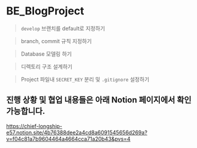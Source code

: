 # BE_BlogProject
> `develop` 브랜치를 default로 지정하기

> branch, commit 규칙 지정하기

> Database 모델링 하기

> 디렉토리 구조 설계하기

> Project 파일내 `SECRET_KEY` 분리 및 `.gitignore` 설정하기

## 진행 상황 및 협업 내용들은 아래 Notion 페이지에서 확인 가능합니다.
https://chief-longship-e57.notion.site/4b76388dee2a4cd8a6091545656d269a?v=f04c81a7b9604464a4664cca71a20b43&pvs=4